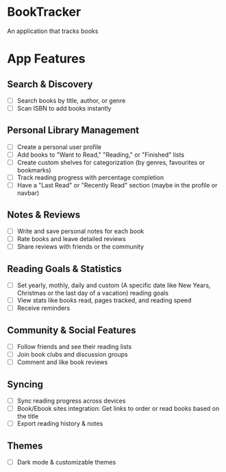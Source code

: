 # BookTracker
An application that tracks books

# App Features

## Search & Discovery
- [ ] Search books by title, author, or genre
- [ ] Scan ISBN to add books instantly

## Personal Library Management
- [ ] Create a personal user profile
- [ ] Add books to "Want to Read," "Reading," or "Finished" lists
- [ ] Create custom shelves for categorization (by genres, favourites or bookmarks)
- [ ] Track reading progress with percentage completion
- [ ] Have a "Last Read" or "Recently Read" section (maybe in the profile or navbar)

## Notes & Reviews
- [ ] Write and save personal notes for each book
- [ ] Rate books and leave detailed reviews
- [ ] Share reviews with friends or the community

## Reading Goals & Statistics
- [ ] Set yearly, mothly, daily and custom (A specific date like New Years, Christmas or the last day of a vacation) reading goals
- [ ] View stats like books read, pages tracked, and reading speed
- [ ] Receive reminders

## Community & Social Features
- [ ] Follow friends and see their reading lists
- [ ] Join book clubs and discussion groups
- [ ] Comment and like book reviews

## Syncing
- [ ] Sync reading progress across devices
- [ ] Book/Ebook sites integration: Get links to order or read books based on the title
- [ ] Export reading history & notes

## Themes
- [ ] Dark mode & customizable themes
